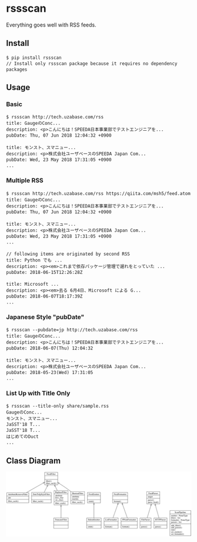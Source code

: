 # rssscan

Everything goes well with RSS feeds.

## Install

```console
$ pip install rssscan
// Install only rssscan package because it requires no dependency packages
```

## Usage

### Basic

```console
$ rssscan http://tech.uzabase.com/rss
title: GaugeのConc...
description: <p>こんにちは！SPEEDA日本事業部でテストエンジニアを...
pubDate: Thu, 07 Jun 2018 12:04:32 +0900

title: モンスト、スマニュー...
description: <p>株式会社ユーザベースのSPEEDA Japan Com...
pubDate: Wed, 23 May 2018 17:31:05 +0900
...
```

### Multiple RSS

```console
$ rssscan http://tech.uzabase.com/rss https://qiita.com/msh5/feed.atom
title: GaugeのConc...
description: <p>こんにちは！SPEEDA日本事業部でテストエンジニアを...
pubDate: Thu, 07 Jun 2018 12:04:32 +0900

title: モンスト、スマニュー...
description: <p>株式会社ユーザベースのSPEEDA Japan Com...
pubDate: Wed, 23 May 2018 17:31:05 +0900
...

// following items are originated by second RSS
title: Python でも ...
description: <p><em>これまで依存パッケージ管理で遅れをとっていた ...
pubDate: 2018-06-15T12:26:28Z

title: Microsoft ...
description: <p><em>去る 6月4日、Microsoft による G...
pubDate: 2018-06-07T18:17:39Z
...
```

### Japanese Style "pubDate"

```console
$ rssscan --pubdate=jp http://tech.uzabase.com/rss
title: GaugeのConc...
description: <p>こんにちは！SPEEDA日本事業部でテストエンジニアを...
pubDate: 2018-06-07(Thu) 12:04:32

title: モンスト、スマニュー...
description: <p>株式会社ユーザベースのSPEEDA Japan Com...
pubDate: 2018-05-23(Wed) 17:31:05
...
```

### List Up with Title Only

```console  
$ rssscan --title-only share/sample.rss
GaugeのConc...
モンスト、スマニュー...
JaSST'18 T...
JaSST'18 T...
はじめてのDuct
...
```

## Class Diagram

![rssscan class diagram](docs/classes_rssscan.png)